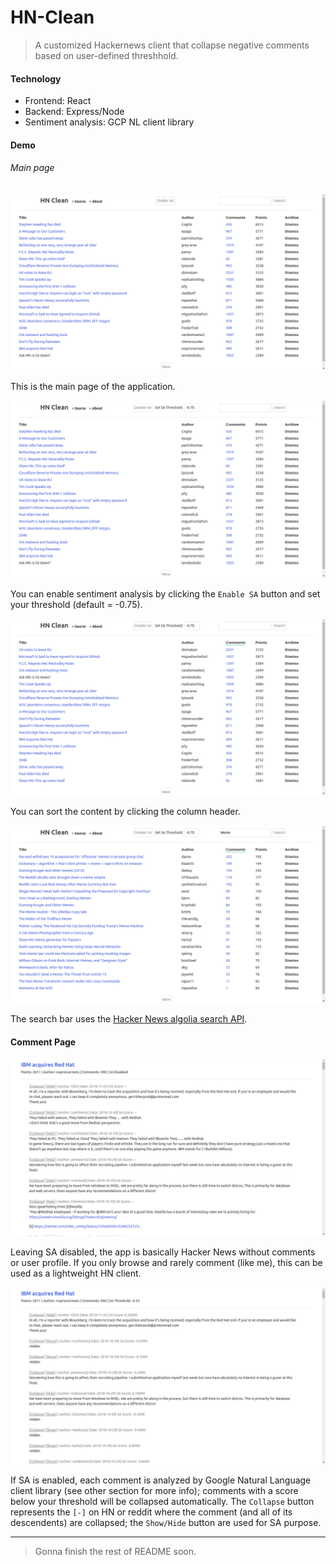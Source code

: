 # HN-Clean

> A customized Hackernews client that collapse negative comments based on user-defined threshhold.

#### Technology
- Frontend: React
- Backend: Express/Node
- Sentiment analysis: GCP NL client library

#### Demo

###### Main page

![main-no-SA](assets/main-no-SA.png)

This is the main page of the application.



![main-with-SA](assets/main-with-SA.png)

You can enable sentiment analysis by clicking the `Enable SA` button and set your threshold (default = -0.75).



![sorting](assets/sorting.png)

You can sort the content by clicking the column header.



![searching](assets/searching.png)

The search bar uses the [Hacker News algolia search API](https://hn.algolia.com/api).



#### Comment Page

![comment-no-sa](assets/comment-no-sa.png)

Leaving SA disabled, the app is basically Hacker News without comments or user profile. If you only browse and rarely comment (like me), this can be used as a lightweight HN client.



![comment-with-sa](assets/comment-with-sa.png)

If SA is enabled, each comment is analyzed by Google Natural Language client library (see other section for more info); comments with a score below your threshold will be collapsed automatically. The `Collapse` button represents the `[-]` on HN or reddit where the comment (and all of its descendents) are collapsed; the `Show/Hide` button are used for SA purpose. 

---
> Gonna finish the rest of README soon.
